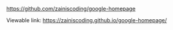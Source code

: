 https://github.com/zainiscoding/google-homepage

Viewable link:
https://zainiscoding.github.io/google-homepage/
